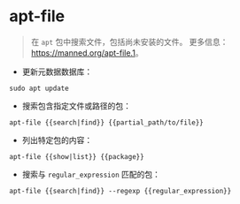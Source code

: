 # apt-file

> 在 `apt` 包中搜索文件，包括尚未安装的文件。
> 更多信息：<https://manned.org/apt-file.1>。

- 更新元数据数据库：

`sudo apt update`

- 搜索包含指定文件或路径的包：

`apt-file {{search|find}} {{partial_path/to/file}}`

- 列出特定包的内容：

`apt-file {{show|list}} {{package}}`

- 搜索与 `regular_expression` 匹配的包：

`apt-file {{search|find}} --regexp {{regular_expression}}`